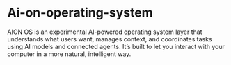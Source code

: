 # Ai-on-operating-system
AION OS is an experimental AI-powered operating system layer that understands what users want, manages context, and coordinates tasks using AI models and connected agents. It’s built to let you interact with your computer in a more natural, intelligent way.
